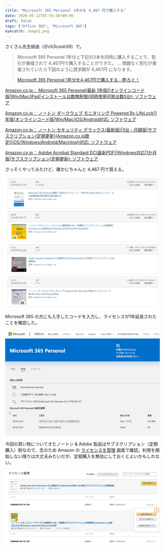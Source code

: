 ```yaml
---
title: "Microsoft 365 Personal 1年分を 4,467 円で購入する"
date: 2020-05-12T05:55:58+09:00
draft: false
tags: ["Office 365", "Microsoft 365"]
eyecatch: image1.png
---
```

さくさん先生経由（＠ch3cooh39）で。

>   Microsoft 365 Personal 1年分と下記の3本を同時に購入することで、割引が重複されて 4,467円で購入することができた。
>   …
>   問題なく割引が重複されていたら下図のように請求額が 4,467円 になります。
>
>   [Microsoft 365 Personal 1年分を4,467円で購入する \- 酢ろぐ！](https://blog.ch3cooh.jp/entry/2020/05/11/232822)

[Amazon\.co\.jp： Microsoft 365 Personal\(最新 1年版\)\|オンラインコード版\|Win/Mac/iPad\|インストール台数無制限\(同時使用可能台数5台\): ソフトウェア](https://www.amazon.co.jp/exec/obidos/ASIN/B00O2TXF8O/ch3coohblog-22/#embed)

[Amazon\.co\.jp： ノートン ダークウェブ モニタリング Powered By LifeLock\|1年版\|オンラインコード版\|Win/Mac/iOS/Android対応: ソフトウェア](https://www.amazon.co.jp/exec/obidos/ASIN/B07TBF6CKF/ch3coohblog-22/#embed)

[Amazon\.co\.jp： ノートン セキュリティ デラックス\(最新版\)\|3台・月額版\|サブスクリプション\(定期更新\)\(Amazon\.co\.jp限定\)\|iOS/Windows/Android/Macintosh対応: ソフトウェア](https://www.amazon.co.jp/exec/obidos/ASIN/B07K6MD61Y/ch3coohblog-22/#embed)

[Amazon\.co\.jp： Adobe Acrobat Standard DC\(最新PDF\)\|Windows対応\|1か月版\|サブスクリプション\(定期更新\): ソフトウェア](https://www.amazon.co.jp/exec/obidos/ASIN/B07T2CBQR6/ch3coohblog-22/#embed)

さっそくやってみたけど、確かにちゃんと 4,467 円で買える。

![確かにちゃんと 4,467 円で買える](image2.jpg)

Microsoft 365 の方にも入手したコードを入力し、ライセンスが1年延長されたことを確認した。

![2021年末までライセンスが延長](image1.png)

今回の買い物についてきたノートン & Adobe 製品はサブスクリプション（定期購入）制なので、念のため Amazon の [ライセンスを管理](https://www.amazon.co.jp/dsv/licenses) 画面で確認。利用を開始しない限りは大丈夫みたいだが、定期購入を無効にしておくとよいかもしれない。

![Amazon のライセンス管理画面](image3.jpg)